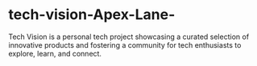 # tech-vision-Apex-Lane-
Tech Vision is a personal tech project showcasing a curated selection of innovative products and fostering a community for tech enthusiasts to explore, learn, and connect.

